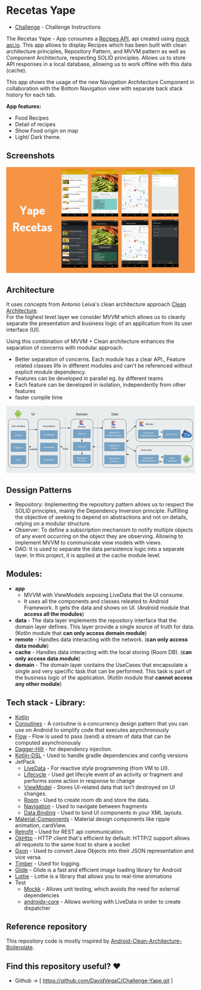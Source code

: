 # Recetas Yape

- [Challenge](https://drive.google.com/file/d/1bdWs-nwdLCCaRn5k-8UbJcLRx5MNewUo/view?usp=share_link) - Challenge Instructions

The Recetas Yape - App consumes a [Recipes API](https://63e87ffa5f3e35d898f15901.mockapi.io/api/v1/recipes), api created using [mock api.io](https://mockapi.io/). This app allows to display Recipes which has been built with clean architecture principles, Repository Pattern, and MVVM pattern as well as Component Architecture, respecting SOLID principles.
Allows us to store API responses in a local database, allowing us to work offline with this data (cache).

This app shows the usage of the new Navigation Architecture Component in collaboration with the Bottom Navigation view with separate back stack history for each tab.

**App features:**
- Food Recipes
- Detail of recipes
- Show Food origin on map
- Light/ Dark theme.

## Screenshots
<img alt="List" src="art/screenshot.png">

## Architecture
It uses concepts from Antonio Leiva's clean architecture approach [Clean Architecture](https://antonioleiva.com/clean-architecture-android/).</br>
For the highest level layer we consider MVVM which allows us to cleanly separate the presentation and business logic of an application from its user interface (UI).

Using this combination of MVVM + Clean architecture enhances the separation of concerns with modular approach.

* Better separation of concerns. Each module has a clear API., Feature related classes life in different modules and can't be referenced without explicit module dependency.
* Features can be developed in parallel eg. by different teams
* Each feature can be developed in isolation, independently from other features
* faster compile time
<img src="art/app_architecture.png">

## Dessign Patterns
- Repository:
  Implementing the repository pattern allows us to respect the SOLID principles, mainly the Dependency Inversion principle. Fulfilling the objective of seeking to depend on abstractions and not on details, relying on a modular structure.
- Observer:
  To define a subscription mechanism to notify multiple objects of any event occurring on the object they are observing. Allowing to implement MVVM to communicate view models with views.
- DAO:
  It is used to separate the data persistence logic into a separate layer. In this project, it is applied at the cache module level.

## Modules:
* **app**  
  - MVVM with ViewModels exposing LiveData that the UI consume.
  - It uses all the components and classes releated to Android Framework. It gets the data and shows on UI. (Android module that **access all the modules**)
* **data** - The data layer implements the repository interface that the domain layer defines. This layer provide a single source of truth for data. (Kotlin module that **can only access domain module**)
* **remote** - Handles data interacting with the network. (**can only access data module**)
* **cache** - Handles data interacting with the local storing (Room DB). (**can only access data module**)
* **domain** - The domain layer contains the UseCases that encapsulate a single and very specific task that can be performed. This task is part of the business logic of the application. (Kotlin module that **cannot access any other module**)

## Tech stack - Library:
- [Kotlin](https://kotlinlang.org/)
- [Coroutines](https://github.com/Kotlin/kotlinx.coroutines) - A coroutine is a concurrency design pattern that you can use on Android to simplify code that executes asynchronously
- [Flow](https://kotlin.github.io/kotlinx.coroutines/kotlinx-coroutines-core/kotlinx.coroutines.flow/) - Flow is used to pass (send) a stream of data that can be computed asynchronously
- [Dagger-Hilt](https://developer.android.com/training/dependency-injection/hilt-android) - for dependency injection.
- [Kotlin-DSL](https://docs.gradle.org/current/userguide/kotlin_dsl.html) - Used to handle gradle dependencies and config versions
- JetPack
    - [LiveData](https://developer.android.com/topic/libraries/architecture/livedata) - For reactive style programming (from VM to UI).
    - [Lifecycle](https://developer.android.com/jetpack/androidx/releases/lifecycle) - Used get lifecyle event of an activity or fragment and performs some action in response to change
    - [ViewModel](https://developer.android.com/topic/libraries/architecture/viewmodel) - Stores UI-related data that isn't destroyed on UI changes.
    - [Room](https://developer.android.com/topic/libraries/architecture/room) - Used to create room db and store the data.
    - [Navigation](https://developer.android.com/guide/navigation/navigation-getting-started) - Used to navigate between fragments
    - [Data Binding](https://developer.android.com/topic/libraries/data-binding) - Used to bind UI components in your XML layouts.
- [Material-Components](https://github.com/material-components/material-components-android) - Material design components like ripple animation, cardView.
- [Retrofit](https://github.com/square/retrofit) - Used for REST api communication.
- [OkHttp](http://square.github.io/okhttp/) - HTTP client that's efficient by default: HTTP/2 support allows all requests to the same host to share a socket
- [Gson](https://github.com/square/retrofit/tree/master/retrofit-converters/gson) - Used to convert Java Objects into their JSON representation and vice versa.
- [Timber](https://github.com/JakeWharton/timber) - Used for logging.
- [Glide](https://bumptech.github.io/glide/) - Glide is a fast and efficient image loading library for Android
- [Lottie](https://airbnb.io/lottie/) - Lottie is a library that allows you to real-time animations
- Test
  - [Mockk](https://github.com/mockk/mockk) - Allows unit testing, which avoids the need for external dependencies
  - [androidx-core](https://androidx.tech/artifacts/arch.core/core-testing/) - Allows working with LiveData in order to create dispatcher

## Reference repository
This repository code is mostly inspired by [Android-Clean-Architecture-Boilerplate](https://github.com/bufferapp/android-clean-architecture-boilerplate).

## Find this repository useful? :heart:
- Github -> [ https://github.com/DavidVegaC/Challenge-Yape.git ] 
